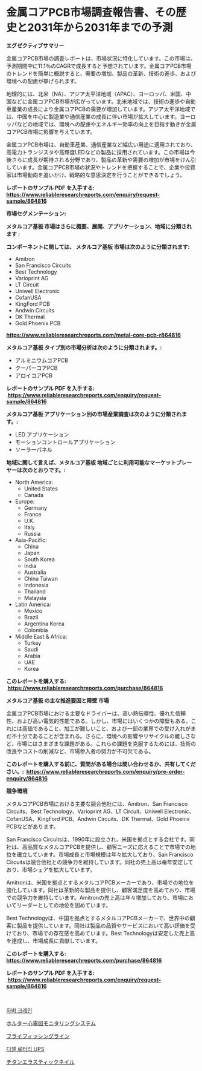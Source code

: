<p><h1>金属コアPCB市場調査報告書、その歴史と2031年から2031年までの予測</h1></p><p><strong>エグゼクティブサマリー</strong></p>
<p><p>金属コアPCB市場の調査レポートは、市場状況に特化しています。この市場は、予測期間中に11.1％のCAGRで成長すると予想されています。金属コアPCB市場のトレンドを簡単に概説すると、需要の増加、製品の革新、技術の進歩、および環境への配慮が挙げられます。</p><p>地理的には、北米（NA）、アジア太平洋地域（APAC）、ヨーロッパ、米国、中国などに金属コアPCB市場が広がっています。北米地域では、技術の進歩や自動車産業の成長により金属コアPCBの需要が増加しています。アジア太平洋地域では、中国を中心に製造業や通信産業の成長に伴い市場が拡大しています。ヨーロッパなどの地域では、環境への配慮やエネルギー効率の向上を目指す動きが金属コアPCB市場に影響を与えています。</p><p>金属コアPCB市場は、自動車産業、通信産業など幅広い用途に適用されており、高電力トランジスタや高輝度LEDなどの製品に採用されています。この市場は今後さらに成長が期待される分野であり、製品の革新や需要の増加が市場をけん引しています。金属コアPCB市場の状況やトレンドを把握することで、企業や投資家は市場動向を追いかけ、戦略的な意思決定を行うことができるでしょう。</p></p>
<p><strong>レポートのサンプル PDF を入手する: <a href="https://www.reliableresearchreports.com/enquiry/request-sample/864816">https://www.reliableresearchreports.com/enquiry/request-sample/864816</a></strong></p>
<p><strong>市場セグメンテーション:</strong></p>
<p><strong> メタルコア基板 市場はさらに概要、展開、アプリケーション、地域に分類されます :</strong></p>
<p><strong>コンポーネントに関しては、 メタルコア基板 市場は次のように分類されます: &nbsp;</strong></p>
<p><ul><li>Amitron</li><li>San Francisco Circuits</li><li>Best Technology</li><li>Varioprint AG</li><li>LT Circuit</li><li>Uniwell Electronic</li><li>CofanUSA</li><li>KingFord PCB</li><li>Andwin Circuits</li><li>DK Thermal</li><li>Gold Phoenix PCB</li></ul></p>
<p><strong><a href="https://www.reliableresearchreports.com/metal-core-pcb-r864816">https://www.reliableresearchreports.com/metal-core-pcb-r864816</a></strong></p>
<p><strong> メタルコア基板 タイプ別の市場分析は次のように分類されます。:</strong></p>
<p><ul><li>アルミニウムコアPCB</li><li>クーパーコアPCB</li><li>アロイコアPCB</li></ul></p>
<p><strong>レポートのサンプル PDF を入手する: &nbsp;<a href="https://www.reliableresearchreports.com/enquiry/request-sample/864816">https://www.reliableresearchreports.com/enquiry/request-sample/864816</a></strong></p>
<p><strong> メタルコア基板 アプリケーション別の市場産業調査は次のように分類されます。:</strong></p>
<p><ul><li>LED アプリケーション</li><li>モーションコントロールアプリケーション</li><li>ソーラーパネル</li></ul></p>
<p><strong>地域に関して言えば、メタルコア基板 地域ごとに利用可能なマーケットプレーヤーは次のとおりです。:</strong></p>
<p><ul>
    <li>
        North America:
        <ul>
            <li>United States</li>
            <li>Canada</li>
        </ul>
    </li>
    <li>
        Europe:
        <ul>
            <li>Germany</li>
            <li>France</li>
            <li>U.K.</li>
            <li>Italy</li>
            <li>Russia</li>
        </ul>
    </li>
    <li>
        Asia-Pacific:
        <ul>
            <li>China</li>
            <li>Japan</li>
            <li>South Korea</li>
            <li>India</li>
            <li>Australia</li>
            <li>China Taiwan</li>
            <li>Indonesia</li>
            <li>Thailand</li>
            <li>Malaysia</li>
        </ul>
    </li>
    <li>
        Latin America:
        <ul>
            <li>Mexico</li>
            <li>Brazil</li>
            <li>Argentina Korea</li>
            <li>Colombia</li>
        </ul>
    </li>
    <li>
        Middle East & Africa:
        <ul>
            <li>Turkey</li>
            <li>Saudi</li>
            <li>Arabia</li>
            <li>UAE</li>
            <li>Korea</li>
        </ul>
    </li>
    </ul></p>
<p><strong>このレポートを購入する: &nbsp;<a href="https://www.reliableresearchreports.com/purchase/864816">https://www.reliableresearchreports.com/purchase/864816</a></strong></p>
<p><strong>メタルコア基板 の主な推進要因と障壁 市場</strong></p>
<p><p>金属コアPCB市場における主要なドライバーは、高い熱伝導性、優れた信頼性、および高い電気的性能である。しかし、市場にはいくつかの障壁もある。これには高価であること、加工が難しいこと、および一部の業界での受け入れがまだ不十分であることが含まれる。さらに、環境への影響やリサイクルの難しさなど、市場にはさまざまな課題がある。これらの課題を克服するためには、技術の改良やコストの削減など、市場参入者の努力が不可欠である。</p></p>
<p><strong>このレポートを購入する前に、質問がある場合は問い合わせるか、共有してください。:&nbsp; <a href="https://www.reliableresearchreports.com/enquiry/pre-order-enquiry/864816">https://www.reliableresearchreports.com/enquiry/pre-order-enquiry/864816</a></strong></p>
<p><strong>競争環境</strong></p>
<p><p>メタルコアPCB市場における主要な競合他社には、Amitron、San Francisco Circuits、Best Technology、Varioprint AG、LT Circuit、Uniwell Electronic、CofanUSA、KingFord PCB、Andwin Circuits、DK Thermal、Gold Phoenix PCBなどがあります。</p><p>San Francisco Circuitsは、1990年に設立され、米国を拠点とする会社です。同社は、高品質なメタルコアPCBを提供し、顧客ニーズに応えることで市場での地位を確立しています。市場成長と市場規模は年々拡大しており、San Francisco Circuitsは競合他社との競争力を維持しています。同社の売上高は毎年安定しており、市場シェアを拡大しています。</p><p>Amitronは、米国を拠点とするメタルコアPCBメーカーであり、市場での地位を強化しています。同社は革新的な製品を提供し、顧客満足度を高めており、市場での競争力を維持しています。Amitronの売上高は年々増加しており、市場においてリーダーとしての地位を固めています。</p><p>Best Technologyは、中国を拠点とするメタルコアPCBメーカーで、世界中の顧客に製品を提供しています。同社は製品の品質やサービスにおいて高い評価を受けており、市場での存在感を高めています。Best Technologyは安定した売上高を達成し、市場成長に貢献しています。</p></p>
<p><strong>このレポートを購入する: &nbsp; <a href="https://www.reliableresearchreports.com/purchase/864816">https://www.reliableresearchreports.com/purchase/864816</a></strong></p>
<p><strong>レポートのサンプル PDF を入手する: &nbsp;<a href="https://www.reliableresearchreports.com/enquiry/request-sample/864816">https://www.reliableresearchreports.com/enquiry/request-sample/864816</a></strong><strong></strong></p>
<p>&nbsp;</p>
<p><p><a href="https://medium.com/@avramcornescu20221/%ED%95%AD%EA%B5%AC-%ED%81%AC%EB%A0%88%EC%9D%B8-%EC%8B%9C%EC%9E%A5-%EC%A1%B0%EC%82%AC-%EB%B3%B4%EA%B3%A0%EC%84%9C-%EA%B7%B8-%EC%97%AD%EC%82%AC-%EB%B0%8F-2024%EB%85%84%EB%B6%80%ED%84%B0-2031%EB%85%84%EA%B9%8C%EC%A7%80%EC%9D%98-%EC%A0%84%EB%A7%9D-65155ef74e7b">하버 크레인</a></p><p><a href="https://github.com/Calvi3ynJerde867/Market-Research-Report-List-1/blob/main/844060233637.md">ホルター心電図モニタリングシステム</a></p><p><a href="https://medium.com/@coraltrout1923/%E3%83%95%E3%83%A9%E3%82%A4%E3%83%95%E3%82%A3%E3%83%83%E3%82%B7%E3%83%B3%E3%82%B0%E3%83%A9%E3%82%A4%E3%83%B3%E5%B8%82%E5%A0%B4%E5%B1%95%E6%9C%9B-%E6%A5%AD%E7%95%8C%E6%A6%82%E8%A6%81%E3%81%A8%E4%BA%88%E6%B8%AC-2024%E5%B9%B4%E3%81%8B%E3%82%892031%E5%B9%B4-9bf2b8f5e7c3">フライフィッシングライン</a></p><p><a href="https://github.com/RichardLueilwitz787/Market-Research-Report-List-1/blob/main/374801620836.md">디젤 로터리 UPS</a></p><p><a href="https://medium.com/@rylanaufman56456/%E3%83%81%E3%82%BF%E3%83%B3%E5%BC%BE%E6%80%A7%E9%87%98%E5%B8%82%E5%A0%B4-%E6%88%90%E5%8A%9F%E3%81%99%E3%82%8B%E3%83%93%E3%82%B8%E3%83%8D%E3%82%B9%E6%88%A6%E7%95%A5%E3%81%AE%E9%8D%B5-2031%E5%B9%B4%E3%81%BE%E3%81%A7%E3%81%AE%E4%BA%88%E6%B8%AC-da398d788f9f">チタンエラスティックネイル</a></p></p>